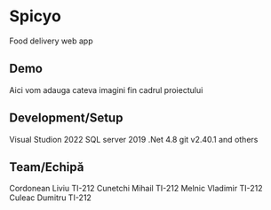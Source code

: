 # Spicyo
Food delivery web app
## Demo
Aici vom adauga cateva imagini fin cadrul proiectului
## Development/Setup
Visual Studion 2022
SQL server 2019
.Net 4.8
git v2.40.1
and others
## Team/Echipă
Cordonean Liviu TI-212
Cunetchi Mihail TI-212
Melnic Vladimir TI-212
Culeac Dumitru TI-212